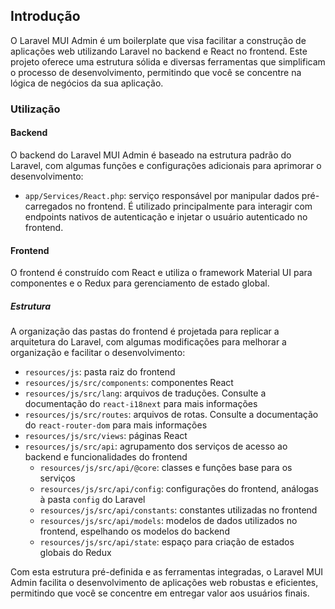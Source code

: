 ## Introdução

O Laravel MUI Admin é um boilerplate que visa facilitar a construção de aplicações web utilizando Laravel no backend e React no frontend. Este projeto oferece uma estrutura sólida e diversas ferramentas que simplificam o processo de desenvolvimento, permitindo que você se concentre na lógica de negócios da sua aplicação.

### Utilização

#### Backend

O backend do Laravel MUI Admin é baseado na estrutura padrão do Laravel, com algumas funções e configurações adicionais para aprimorar o desenvolvimento:

- `app/Services/React.php`: serviço responsável por manipular dados pré-carregados no frontend. É utilizado principalmente para interagir com endpoints nativos de autenticação e injetar o usuário autenticado no frontend.

#### Frontend

O frontend é construído com React e utiliza o framework Material UI para componentes e o Redux para gerenciamento de estado global.

##### Estrutura

A organização das pastas do frontend é projetada para replicar a arquitetura do Laravel, com algumas modificações para melhorar a organização e facilitar o desenvolvimento:

- `resources/js`: pasta raiz do frontend
- `resources/js/src/components`: componentes React
- `resources/js/src/lang`: arquivos de traduções. Consulte a documentação do `react-i18next` para mais informações
- `resources/js/src/routes`: arquivos de rotas. Consulte a documentação do `react-router-dom` para mais informações
- `resources/js/src/views`: páginas React
- `resources/js/src/api`: agrupamento dos serviços de acesso ao backend e funcionalidades do frontend
  - `resources/js/src/api/@core`: classes e funções base para os serviços
  - `resources/js/src/api/config`: configurações do frontend, análogas à pasta `config` do Laravel
  - `resources/js/src/api/constants`: constantes utilizadas no frontend
  - `resources/js/src/api/models`: modelos de dados utilizados no frontend, espelhando os modelos do backend
  - `resources/js/src/api/state`: espaço para criação de estados globais do Redux

Com esta estrutura pré-definida e as ferramentas integradas, o Laravel MUI Admin facilita o desenvolvimento de aplicações web robustas e eficientes, permitindo que você se concentre em entregar valor aos usuários finais.